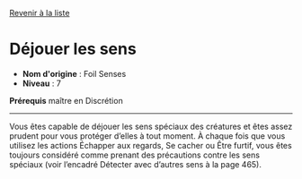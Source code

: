[Revenir à la liste](list.md)

# Déjouer les sens

 * **Nom d'origine** : Foil Senses
 * **Niveau** : 7


<p><strong>Prérequis</strong> maître en Discrétion</p>
<hr>
<p>Vous êtes capable de déjouer les sens spéciaux des créatures et êtes assez prudent pour vous protéger d’elles à tout moment. À chaque fois que vous utilisez les actions Échapper aux regards, Se cacher ou Être furtif, vous êtes toujours considéré comme prenant des précautions contre les sens spéciaux (voir l’encadré Détecter avec d’autres sens à la page 465).</p>